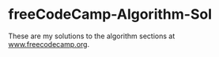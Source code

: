 # freeCodeCamp-Algorithm-Sol
These are my solutions to the algorithm sections at www.freecodecamp.org.
